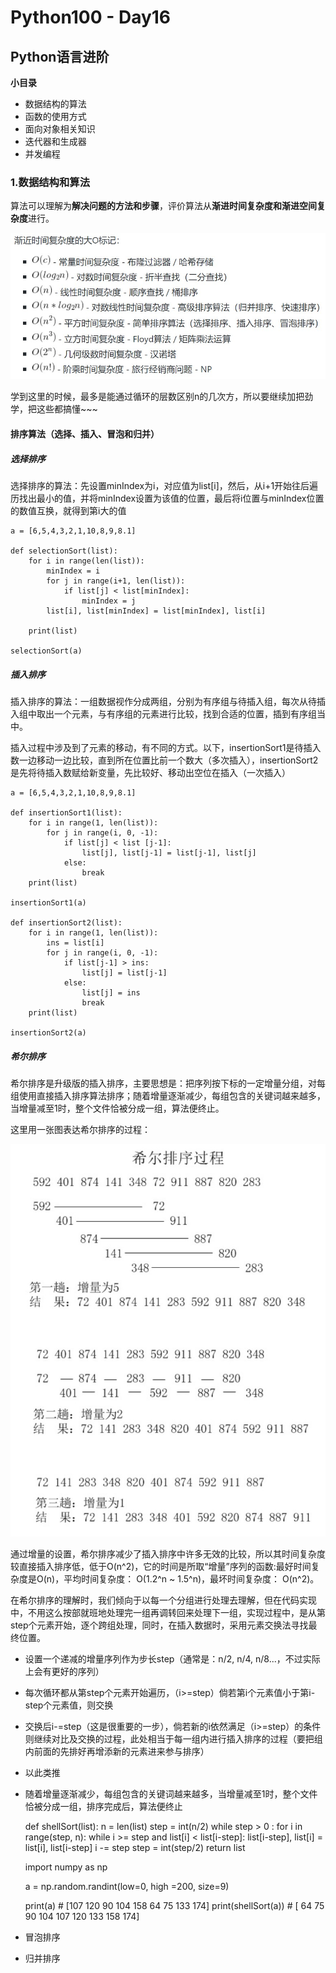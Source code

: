 # Python100 - Day16
## Python语言进阶

**小目录**

+ 数据结构的算法
+ 函数的使用方式
+ 面向对象相关知识
+ 迭代器和生成器
+ 并发编程

### 1.数据结构和算法

算法可以理解为**解决问题的方法和步骤**，评价算法从**渐进时间复杂度和渐进空间复杂度**进行。

![渐进时间复杂度](./time_complexity.jpg)

学到这里的时候，最多是能通过循环的层数区别n的几次方，所以要继续加把劲学，把这些都搞懂~~~

#### 排序算法（选择、插入、冒泡和归并）

##### 选择排序

选择排序的算法：先设置minIndex为i，对应值为list[i]，然后，从i+1开始往后遍历找出最小的值，并将minIndex设置为该值的位置，最后将i位置与minIndex位置的数值互换，就得到第i大的值
	
	a = [6,5,4,3,2,1,10,8,9,8.1]
	
	def selectionSort(list):
		for i in range(len(list)):
			minIndex = i
			for j in range(i+1, len(list)):
				if list[j] < list[minIndex]:
					minIndex = j
			list[i], list[minIndex] = list[minIndex], list[i]
	
		print(list)
	
	selectionSort(a)

##### 插入排序

插入排序的算法：一组数据视作分成两组，分别为有序组与待插入组，每次从待插入组中取出一个元素，与有序组的元素进行比较，找到合适的位置，插到有序组当中。

插入过程中涉及到了元素的移动，有不同的方式。以下，insertionSort1是待插入数一边移动一边比较，直到所在位置比前一个数大（多次插入），insertionSort2是先将待插入数赋给新变量，先比较好、移动出空位在插入（一次插入）

	a = [6,5,4,3,2,1,10,8,9,8.1]
	
	def insertionSort1(list):
		for i in range(1, len(list)):
			for j in range(i, 0, -1):
				if list[j] < list [j-1]:
					list[j], list[j-1] = list[j-1], list[j]
				else: 
					break
		print(list)
	
	insertionSort1(a)
	
	def insertionSort2(list):
		for i in range(1, len(list)):
			ins = list[i] 
			for j in range(i, 0, -1):
				if list[j-1] > ins:
					list[j] = list[j-1]
				else:
					list[j] = ins
					break
		print(list)
	
	insertionSort2(a)

##### 希尔排序

希尔排序是升级版的插入排序，主要思想是：把序列按下标的一定增量分组，对每组使用直接插入排序算法排序；随着增量逐渐减少，每组包含的关键词越来越多，当增量减至1时，整个文件恰被分成一组，算法便终止。

这里用一张图表达希尔排序的过程：

![](./shellSort.jpg )

通过增量的设置，希尔排序减少了插入排序中许多无效的比较，所以其时间复杂度较直接插入排序低，低于O(n^2)，它的时间是所取“增量”序列的函数:最好时间复杂度是O(n)，平均时间复杂度： O(1.2^n ~ 1.5^n)，最坏时间复杂度： O(n^2)。

在希尔排序的理解时，我们倾向于以每一个分组进行处理去理解，但在代码实现中，不用这么按部就班地处理完一组再调转回来处理下一组，实现过程中，是从第step个元素开始，逐个跨组处理，同时，在插入数据时，采用元素交换法寻找最终位置。


+ 设置一个递减的增量序列作为步长step（通常是：n/2, n/4, n/8...，不过实际上会有更好的序列）
+ 每次循环都从第step个元素开始遍历，（i>=step）倘若第i个元素值小于第i-step个元素值，则交换
+ 交换后i-=step（这是很重要的一步），倘若新的i依然满足（i>=step）的条件则继续对比及交换的过程，此处相当于每一组内进行插入排序的过程（要把组内前面的先排好再增添新的元素进来参与排序）
+ 以此类推
+ 随着增量逐渐减少，每组包含的关键词越来越多，当增量减至1时，整个文件恰被分成一组，排序完成后，算法便终止

	def shellSort(list):
		n = len(list)
		step = int(n/2)
		while step > 0 :
			for i in range(step, n):
				while i >= step and list[i] < list[i-step]:
					list[i-step], list[i] = list[i], list[i-step]
					i -= step
			step = int(step/2) 
		return list
	
	import numpy as np
	
	a = np.random.randint(low=0, high =200, size=9)
	
	print(a) # [107 120  90 104 158  64  75 133 174]
	print(shellSort(a)) # [ 64  75  90 104 107 120 133 158 174]


+ 冒泡排序


+ 归并排序


